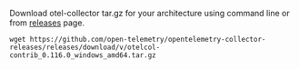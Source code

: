 Download otel-collector tar.gz for your architecture using command line or from [releases](https://github.com/open-telemetry/opentelemetry-collector-releases/releases) page.

```
wget https://github.com/open-telemetry/opentelemetry-collector-releases/releases/download/v/otelcol-contrib_0.116.0_windows_amd64.tar.gz
```